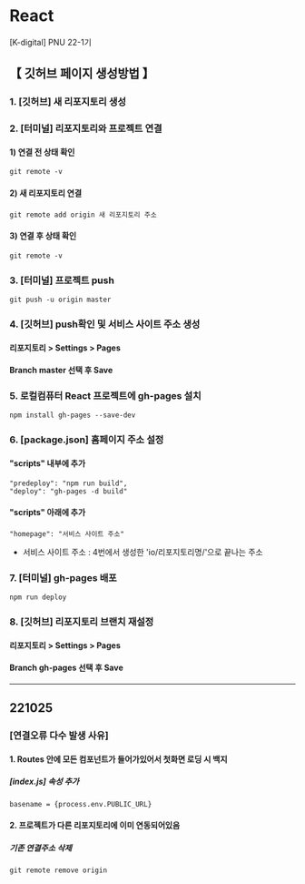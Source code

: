 # React
[K-digital] PNU 22-1기

## 【 깃허브 페이지 생성방법 】
### 1. [깃허브] 새 리포지토리 생성
### 2. [터미널] 리포지토리와 프로젝트 연결
#### 1) 연결 전 상태 확인
```
git remote -v
```
#### 2) 새 리포지토리 연결
```
git remote add origin 새 리포지토리 주소
```
#### 3) 연결 후 상태 확인
```
git remote -v
```
### 3. [터미널] 프로젝트 push
```
git push -u origin master
```
### 4. [깃허브] push확인 및 서비스 사이트 주소 생성
#### 리포지토리 > Settings > Pages
#### Branch master 선택 후 Save
### 5. 로컬컴퓨터 React 프로젝트에 gh-pages 설치
```
npm install gh-pages --save-dev
```
### 6. [package.json] 홈페이지 주소 설정
#### "scripts" 내부에 추가
```
"predeploy": "npm run build",
"deploy": "gh-pages -d build"
```
#### "scripts" 아래에 추가
```
"homepage": "서비스 사이트 주소"
```
* 서비스 사이트 주소 : 4번에서 생성한 'io/리포지토리명/'으로 끝나는 주소
### 7. [터미널] gh-pages 배포
```
npm run deploy
```
### 8. [깃허브] 리포지토리 브랜치 재설정
  #### 리포지토리 > Settings > Pages
  #### Branch gh-pages 선택 후 Save

<hr />

## 221025
### [연결오류 다수 발생 사유]
#### 1. Routes 안에 모든 컴포넌트가 들어가있어서 첫화면 로딩 시 백지
  ##### [index.js] <BrowserRouter> 속성 추가
```
basename = {process.env.PUBLIC_URL}
```
#### 2. 프로젝트가 다른 리포지토리에 이미 연동되어있음
  ##### 기존 연결주소 삭제
```
git remote remove origin
```
